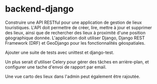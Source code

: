 # backend-django

Construire une API RESTful pour une application de gestion de lieux touristiques. L'API doit permettre de créer, lire, mettre à jour et supprimer des lieux, ainsi que de rechercher des lieux à proximité d'une position géographique donnée. L'application doit utiliser Django, Django REST Framework (DRF) et GeoDjango pour les fonctionnalités géospatiales.

Ajouter une suite de tests avec unittest et django-test.

Un plus serait d'utiliser Celery pour gérer des tâches en arrière-plan, et configurer une tache d'envoi de rapport par email.

Une vue carto des lieux dans l'admin peut également être rajoutée.

